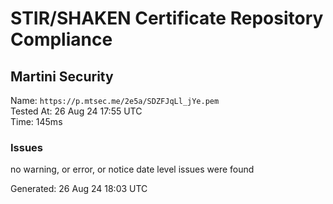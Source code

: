 # STIR/SHAKEN Certificate Repository Compliance

## Martini Security

Name: `https://p.mtsec.me/2e5a/SDZFJqLl_jYe.pem`\
Tested At: 26 Aug 24 17:55 UTC\
Time: 145ms

### Issues

no warning, or error, or notice date level issues were found

Generated: 26 Aug 24 18:03 UTC